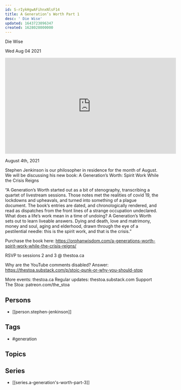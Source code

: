 ```yaml
---
id: S-rIykHgwAFihnxNlsF14
title: A Generation’s Worth Part 1
desc: ' Die Wise'
updated: 1643723096347
created: 1628028000000
---
```



 Die Wise

Wed Aug 04 2021

<iframe width="560" height="315" src="https://www.youtube.com/embed/6O8SUUreyOI" title="A Generation’s Worth Part 1: Die Wise w/ Stephen Jenkinson" frameborder="0" allow="accelerometer; autoplay; clipboard-write; encrypted-media; gyroscope; picture-in-picture" allowfullscreen ></iframe>

August 4th, 2021

Stephen Jenkinson is our philosopher in residence for the month of August. We will be discussing his new book: A Generation’s Worth: Spirit Work While the Crisis Reigns

“A Generation’s Worth started out as a bit of stenography, transcribing a quartet of livestream sessions. Those notes met the realities of covid 19, the lockdowns and upheavals, and turned into something of a plague document. The book’s entries are dated, and chronologically rendered, and read as dispatches from the front lines of a strange occupation undeclared. What does a life’s work mean in a time of undoing? A Generation’s Worth sets out to learn liveable answers. Dying and death, love and matrimony, money and soul, aging and elderhood, drawn through the eye of a pestilential needle: this is the spirit work, and that is the crisis.”

Purchase the book here: https://orphanwisdom.com/a-generations-worth-spirit-work-while-the-crisis-reigns/

RSVP to sessions 2 and 3 @ thestoa.ca

Why are the YouTube comments disabled? Answer: https://thestoa.substack.com/p/stoic-punk-or-why-you-should-stop

More events: thestoa.ca
Regular updates: thestoa.substack.com
Support The Stoa: patreon.com/the_stoa

## Persons

- [[person.stephen-jenkinson]]

## Tags

- #generation

## Topics



## Series

- [[series.a-generation's-worth-part-3]]

